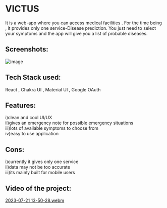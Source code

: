 
# VICTUS

It is a web-app where you can access medical facilities . For the time being , it provides only one service-Disease prediction. You just need to select your symptoms and the app will give you a list of probable diseases.


## Screenshots:
![image](https://github.com/career-tokens/victus/assets/134730030/c98626a3-a3e5-4492-b077-7e512f96a49c)


## Tech Stack used:
React , Chakra UI , Material UI , Google OAuth 
## Features:
i)clean and cool UI/UX\
ii)gives an emergency note for possible emergency situations\
iii)lots of available symptoms to choose from\
iv)easy to use application


## Cons:
i)currently it gives only one service\
ii)data may not be too accurate\
iii)its mainly built for mobile users
## Video of the project:
[2023-07-21 13-50-28.webm](https://github.com/mainakkaniam/victus/assets/117885693/d12147ed-e95d-431f-9a53-a4ef0f4bd8f2)
